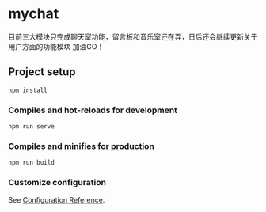 # mychat
目前三大模块只完成聊天室功能，留言板和音乐室还在弄，日后还会继续更新关于用户方面的功能模块
加油GO！

## Project setup
```
npm install
```

### Compiles and hot-reloads for development
```
npm run serve
```

### Compiles and minifies for production
```
npm run build
```

### Customize configuration
See [Configuration Reference](https://cli.vuejs.org/config/).
